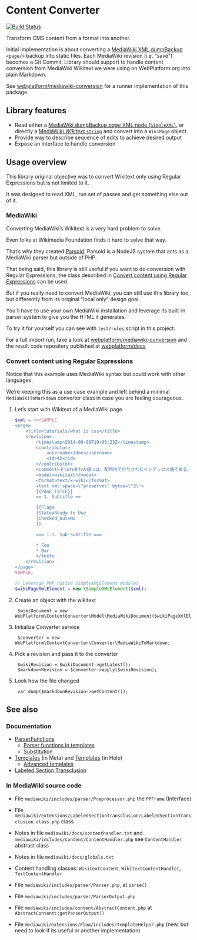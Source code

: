 # Content Converter

[![Build Status](https://travis-ci.org/webplatform/content-converter.svg?branch=master)](https://travis-ci.org/webplatform/content-converter)

Transform CMS content from a format into another.

Initial implementation is about converting a [MediaWiki XML dumpBackup][mw-dumpbackup] `<page/>` backup into static files. Each MediaWiki revision (i.e. "save") becomes a Git Commit. Library should support to handle content conversion from MediaWiki Wikitext we were using on WebPlatform.org into plain Markdown.

See [webplatform/mediawiki-conversion](https://github.com/webplatform/mediawiki-conversion.git) for a runner implementation of this package.


## Library features

* Read either a [MediaWiki dumpBackup *page* XML node (`SimpleXML`)][mw-dumpbackup], or directly a [MediaWiki  *Wikitext* `string`][mw-wikitext] and convert into a `WikiPage` object
* Provide way to describe sequence of edits to achieve desired output
* Expose an interface to handle conversion


## Usage overview

This library original objective was to convert Wikitext only using Regular Expressions but is not limited to it.

It was designed to read XML, run set of passes and get something else out of it.


### MediaWiki

Converting MediaWiki’s Wikitext is a very hard problem to solve.

Even folks at Wikimedia Foundation finds it hard to solve that way.

That’s why they created [Parsoid](https://www.mediawiki.org/wiki/Parsoid).
Parsoid is a NodeJS system that acts as a MediaWiki parser but outside of PHP.

That being said, this library is still useful if you want to do conversion with Regular Expressions,
the class described in [Convert content using Regular Expressions](#convert-content-using-regular-expressions) can be used.

But if you really need to convert MediaWiki, you can still use this library too, but differently from its original "local only" design goal.

You´ll have to use your own MediaWiki installation and leverage its built-in parser system to give you the HTML it generates.

To try it for yourself you can see with `test/rules` script in this project.

For a full import run, take a look at [webplatform/mediawiki-conversion](https://github.com/webplatform/mediawiki-conversion.git)
and the result code repository published at [webplatform/docs](https://github.com/webplatform/docs.git)


### Convert content using Regular Expressions

Notice that this example uses MediaWiki syntax but could work with other languages.

We’re keeping this as a use case example and left behind a minimal `MediaWikiToMarkdown` converter class in case you are feeling courageous.

1. Let’s start with Wikitext of a MediaWiki page

    ```php
    $xml = <<<SAMPLE
    <page>
        <title>tutorials/what is css</title>
        <revision>
            <timestamp>2014-09-08T19:05:23Z</timestamp>
            <contributor>
                <username>Jdoe</username>
                <id>42</id>
            </contributor>
            <comment>そ\nれぞれの値には、配列内で付与されたインデックス値である、</comment>
            <model>wikitext</model>
            <format>text/x-wiki</format>
            <text xml:space=\"preserve\" bytes=\"2\">
            {{PAGE_TITLE}}
            == 1. Subtitle ==

            {{Flags
            |State=Ready to Use
            |Checked_Out=No
            }}

            === 1.1. Sub-Subtitle ===

            * Foo
            * Bar
            </text>
        </revision>
    </page>
    SAMPLE;

    // Leverage PHP native SimpleXMLElement modules
    $wikiPageXmlElement = new \SimpleXMLElement($xml);
    ```


1. Create an object with the wikitext


        $wikiDocument = new WebPlatform\ContentConverter\Model\MediaWikiDocument($wikiPageXmlElement);


1. Initialize Converter service


        $converter = new WebPlatform\ContentConverter\Converter\MediaWikiToMarkdown;


1. Pick a revision and pass it to the converter

        $wikiRevision = $wikiDocument->getLatest();
        $markdownRevision = $converter->apply($wikiRevision);

1. Look how the file changed

        var_dump($markdownRevision->getContent());

## See also


### Documentation

* [ParserFunctions](https://www.mediawiki.org/wiki/Help:Extension:ParserFunctions)
  * [Parser functions in templates](https://www.mediawiki.org/wiki/Help:Parser_functions_in_templates)
  * [Substitution](https://en.wikipedia.org/wiki/Help:Substitution)
* [Templates](https://meta.wikimedia.org/wiki/Help:Template) (in Meta) and [Templates](https://www.mediawiki.org/wiki/Help:Templates) (in Help)
  * [Advanced templates](https://meta.wikimedia.org/wiki/Help:Advanced_templates)
* [Labeled Section Transclusion](https://www.mediawiki.org/wiki/Extension:Labeled_Section_Transclusion)


### In MediaWiki source code

* File `mediawiki/includes/parser/Preprocessor.php` the `PPFrame` (Interface)
* File `mediawiki/extensions/LabeledSectionTransclusion/LabeledSectionTransclusion.class.php` class
* Notes in file `mediawiki/docs/contenthandler.txt` and `mediawiki/includes/content/ContentHandler.php` see `ContentHandler` abstract class
* Notes in file `mediawiki/docs/globals.txt`
* Content handling classes: `WikitextContent`, `WikitextContentHandler`, `TextContentHandler`
* File `mediawiki/includes/parser/Parser.php`, at `parse()`
* File `mediawiki/includes/parser/ParserOutput.php`
* File `mediawiki/includes/content/AbstractContent.php` at `AbstractContent::getParserOutput()`
* File `mediawiki/extensions/Flow/includes/TemplateHelper.php` (new, but need to look if its useful or another implementation)

  [mw-dumpbackup]: https://www.mediawiki.org/wiki/Manual:DumpBackup.php
  [mw-wikitext]: https://www.mediawiki.org/wiki/Help:Formatting
